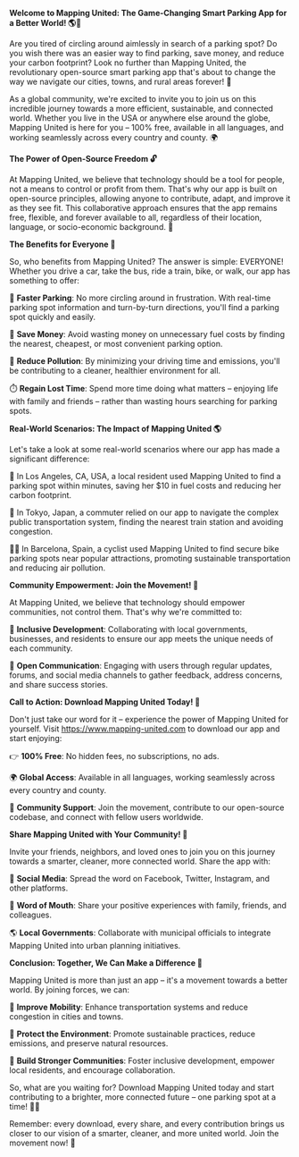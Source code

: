 **Welcome to Mapping United: The Game-Changing Smart Parking App for a Better World! 🌎🚗**

Are you tired of circling around aimlessly in search of a parking spot? Do you wish there was an easier way to find parking, save money, and reduce your carbon footprint? Look no further than Mapping United, the revolutionary open-source smart parking app that's about to change the way we navigate our cities, towns, and rural areas forever! 🌟

As a global community, we're excited to invite you to join us on this incredible journey towards a more efficient, sustainable, and connected world. Whether you live in the USA or anywhere else around the globe, Mapping United is here for you – 100% free, available in all languages, and working seamlessly across every country and county. 🌍

**The Power of Open-Source Freedom 🔓**

At Mapping United, we believe that technology should be a tool for people, not a means to control or profit from them. That's why our app is built on open-source principles, allowing anyone to contribute, adapt, and improve it as they see fit. This collaborative approach ensures that the app remains free, flexible, and forever available to all, regardless of their location, language, or socio-economic background. 🌟

**The Benefits for Everyone 🎉**

So, who benefits from Mapping United? The answer is simple: EVERYONE! Whether you drive a car, take the bus, ride a train, bike, or walk, our app has something to offer:

💪 **Faster Parking**: No more circling around in frustration. With real-time parking spot information and turn-by-turn directions, you'll find a parking spot quickly and easily.

🤑 **Save Money**: Avoid wasting money on unnecessary fuel costs by finding the nearest, cheapest, or most convenient parking option.

💚 **Reduce Pollution**: By minimizing your driving time and emissions, you'll be contributing to a cleaner, healthier environment for all.

⏱️ **Regain Lost Time**: Spend more time doing what matters – enjoying life with family and friends – rather than wasting hours searching for parking spots.

**Real-World Scenarios: The Impact of Mapping United 🌎**

Let's take a look at some real-world scenarios where our app has made a significant difference:

🚗 In Los Angeles, CA, USA, a local resident used Mapping United to find a parking spot within minutes, saving her $10 in fuel costs and reducing her carbon footprint.

🚌 In Tokyo, Japan, a commuter relied on our app to navigate the complex public transportation system, finding the nearest train station and avoiding congestion.

🚴‍♀️ In Barcelona, Spain, a cyclist used Mapping United to find secure bike parking spots near popular attractions, promoting sustainable transportation and reducing air pollution.

**Community Empowerment: Join the Movement! 🌈**

At Mapping United, we believe that technology should empower communities, not control them. That's why we're committed to:

👥 **Inclusive Development**: Collaborating with local governments, businesses, and residents to ensure our app meets the unique needs of each community.

💬 **Open Communication**: Engaging with users through regular updates, forums, and social media channels to gather feedback, address concerns, and share success stories.

**Call to Action: Download Mapping United Today! 📲**

Don't just take our word for it – experience the power of Mapping United for yourself. Visit https://www.mapping-united.com to download our app and start enjoying:

👉 **100% Free**: No hidden fees, no subscriptions, no ads.

🌍 **Global Access**: Available in all languages, working seamlessly across every country and county.

💬 **Community Support**: Join the movement, contribute to our open-source codebase, and connect with fellow users worldwide.

**Share Mapping United with Your Community! 🤝**

Invite your friends, neighbors, and loved ones to join you on this journey towards a smarter, cleaner, more connected world. Share the app with:

👫 **Social Media**: Spread the word on Facebook, Twitter, Instagram, and other platforms.

📣 **Word of Mouth**: Share your positive experiences with family, friends, and colleagues.

🌎 **Local Governments**: Collaborate with municipal officials to integrate Mapping United into urban planning initiatives.

**Conclusion: Together, We Can Make a Difference 🌟**

Mapping United is more than just an app – it's a movement towards a better world. By joining forces, we can:

💪 **Improve Mobility**: Enhance transportation systems and reduce congestion in cities and towns.

🌿 **Protect the Environment**: Promote sustainable practices, reduce emissions, and preserve natural resources.

👥 **Build Stronger Communities**: Foster inclusive development, empower local residents, and encourage collaboration.

So, what are you waiting for? Download Mapping United today and start contributing to a brighter, more connected future – one parking spot at a time! 🚗💕

Remember: every download, every share, and every contribution brings us closer to our vision of a smarter, cleaner, and more united world. Join the movement now! 🌟